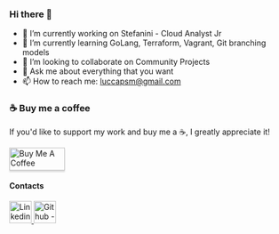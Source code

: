 ### Hi there 👋

- 🔭 I’m currently working on Stefanini - Cloud Analyst Jr
- 🌱 I’m currently learning GoLang, Terraform, Vagrant, Git branching models
- 👯 I’m looking to collaborate on Community Projects
- 💬 Ask me about everything that you want
- 📫 How to reach me: luccapsm@gmail.com

### ☕ Buy me a coffee

If you'd like to support my work and buy me a ☕, I greatly appreciate it!

<a href="https://www.buymeacoffee.com/EatdMck" target="_blank"><img src="https://www.buymeacoffee.com/assets/img/custom_images/orange_img.png" alt="Buy Me A Coffee" style="height: 41px !important;width: 100px !important;box-shadow: 0px 3px 2px 0px rgba(190, 190, 190, 0.5) !important;-webkit-box-shadow: 0px 3px 2px 0px rgba(190, 190, 190, 0.5) !important;" ></a>

#### Contacts

<p align="left">
  <a href="https://www.linkedin.com/in/luccapessoa/">
    <img alt="Linkedin - /in/luccapessoa" src="https://img.icons8.com/clouds/100/000000/linkedin.png" width="40px">
  </a>
  <a href="https://github.com/lpmatos">
    <img alt="Github - /lpmatos" src="https://img.icons8.com/clouds/100/000000/github.png" width="40px">
  </a>
</p>
